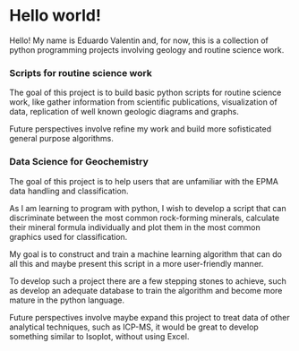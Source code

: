# Hello world!

Hello! My name is Eduardo Valentin and, for now, this is a collection of python programming projects involving geology and routine science work.

### Scripts for routine science work

The goal of this project is to build basic python scripts for routine science work, like gather information from scientific publications, visualization of data, replication of well known geologic diagrams and graphs.

Future perspectives involve refine my work and build more sofisticated general purpose algorithms.

### Data Science for Geochemistry

The goal of this project is to help users that are unfamiliar with the EPMA data handling and classification. 

As I am learning to program with python, I wish to develop a script that can discriminate between the most common rock-forming minerals, calculate their mineral formula individually and plot them in the most common graphics used for classification.

My goal is to construct and train a machine learning algorithm that can do all this and maybe present this script in a more user-friendly manner.

To develop such a project there are a few stepping stones to achieve, such as develop an adequate database to train the algorithm and become more mature in the python language.

Future perspectives involve maybe expand this project to treat data of other analytical techniques, such as ICP-MS, it would be great to develop something similar to Isoplot, without using Excel.
